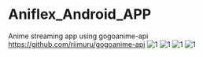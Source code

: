 # Aniflex_Android_APP
Anime streaming app using gogoanime-api             https://github.com/riimuru/gogoanime-api 
![1](https://github.com/blezDev/Aniflex_Android_APP/assets/83898491/7133c438-9048-48f4-9d89-60a17abd6319)
![1](https://github.com/blezDev/Aniflex_Android_APP/assets/83898491/8243d75e-a7ee-4b52-940b-7605bafcac4f)
![1](https://github.com/blezDev/Aniflex_Android_APP/assets/83898491/db4250fd-966a-4a1d-a147-a2eb56dee9f3)
![1](https://github.com/blezDev/Aniflex_Android_APP/assets/83898491/d0b2ee1e-2f13-4488-8f1f-794c01f90261)

